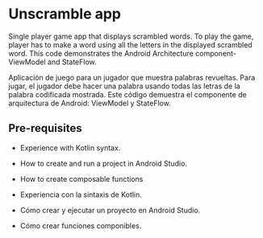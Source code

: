 Unscramble app
=================================

Single player game app that displays scrambled words. To play the game, player has to make a
word using all the letters in the displayed scrambled word.
This code demonstrates the Android Architecture component- ViewModel and StateFlow.

Aplicación de juego para un jugador que muestra palabras revueltas. Para jugar, el jugador debe hacer una
palabra usando todas las letras de la palabra codificada mostrada.
Este código demuestra el componente de arquitectura de Android: ViewModel y StateFlow.

Pre-requisites
--------------
* Experience with Kotlin syntax.
* How to create and run a project in Android Studio.
* How to create composable functions 

* Experiencia con la sintaxis de Kotlin.
* Cómo crear y ejecutar un proyecto en Android Studio.
* Cómo crear funciones componibles.


